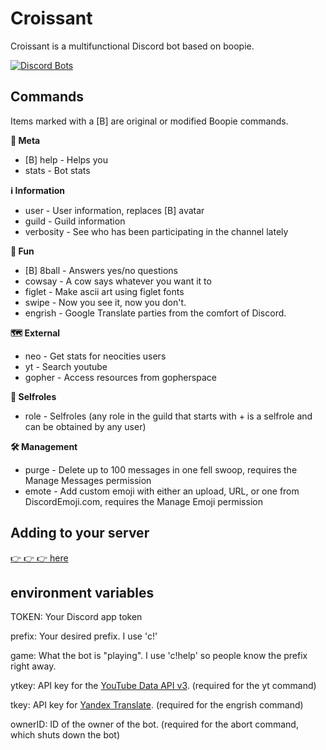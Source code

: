 # Croissant

Croissant is a multifunctional Discord bot based on boopie.

[![Discord Bots](https://discordbots.org/api/widget/441444584988606464.svg)](https://discordbots.org/bot/441444584988606464)

## Commands
Items marked with a [B] are original or modified Boopie commands.

**🤘 Meta**
- [B] help - Helps you
- stats - Bot stats

**ℹ️ Information**
- user - User information, replaces [B] avatar
- guild - Guild information
- verbosity - See who has been participating in the channel lately

**🎉 Fun**
- [B] 8ball - Answers yes/no questions
- cowsay - A cow says whatever you want it to
- figlet - Make ascii art using figlet fonts
- swipe - Now you see it, now you don't.
- engrish - Google Translate parties from the comfort of Discord.

**🗺️ External**
- neo - Get stats for neocities users
- yt - Search youtube
- gopher - Access resources from gopherspace

**📛 Selfroles**
- role - Selfroles (any role in the guild that starts with + is a selfrole and can be obtained by any user)

**🛠️ Management**
- purge - Delete up to 100 messages in one fell swoop, requires the Manage Messages permission
- emote - Add custom emoji with either an upload, URL, or one from DiscordEmoji.com, requires the Manage Emoji permission

## Adding to your server

[👉 👉 👉 here](https://discordapp.com/oauth2/authorize?client_id=441444584988606464&scope=bot&permissions=1342565456)

## environment variables

TOKEN: Your Discord app token

prefix: Your desired prefix. I use 'c!'

game: What the bot is "playing". I use 'c!help' so people know the prefix right away.

ytkey: API key for the [YouTube Data API v3](https://console.developers.google.com/apis/library/youtube.googleapis.com/?q=youtube). (required for the yt command)

tkey: API key for [Yandex Translate](https://translate.yandex.com/developers/keys). (required for the engrish command)</p>

ownerID: ID of the owner of the bot. (required for the abort command, which shuts down the bot)
